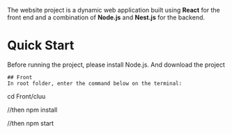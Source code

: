 The website project is a dynamic web application built using **React** for the front end and a combination of **Node.js** and **Nest.js** for the backend. 

# Quick Start
Before running the project, please install Node.js. And download the project
```
## Front
In root folder, enter the command below on the terminal:
```
cd Front/cluu

//then
npm install

//then
npm start
```
